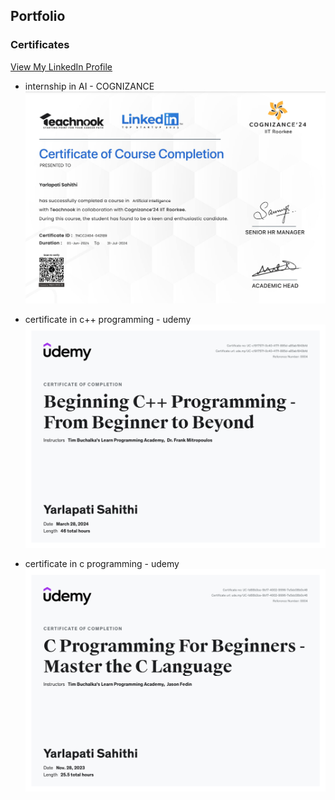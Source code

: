 ## Portfolio
### Certificates
<a href="https://www.linkedin.com/in/sahithi-y-07a1ba267/">View My LinkedIn Profile</a> 
<br>
- internship in AI - COGNIZANCE
  <img src="images/internship certificate.png">
  
- certificate in c++ programming - udemy
  <img src="images/udemy certificate 1.jpg">
  
- certificate in c programming - udemy
  <img src="images/udemy certificate 2.jpg">
